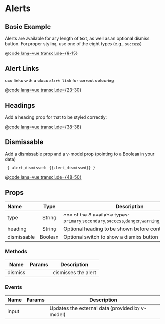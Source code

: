# Alerts
## Basic Example
Alerts are available for any length of text, as well as an optional dismiss button.
For proper styling, use one of the eight types (e.g., `success`)

@[code lang=vue transclude={8-15}](@/docs/components/alert.md)
<template>
<alert type="primary"> a primary alert! </alert>
<alert type="secondary"> a secondary alert! </alert>
<alert type="success"> a success alert! </alert>
<alert type="danger"> a danger alert! </alert>
<alert type="warning"> a warning alert! </alert>
<alert type="info"> an info alert! </alert>
<alert type="light"> a light alert! </alert>
<alert type="dark"> a dark alert! </alert>
</template>

## Alert Links
use links with a class `alert-link` for correct colouring

@[code lang=vue transclude={23-30}](@/docs/components/alert.md)
<template>
<alert type="primary"> a primary alert <a class="alert-link">with a link</a>! </alert>
<alert type="secondary"> a secondary alert <a class="alert-link">with a link</a>! </alert>
<alert type="success"> a success alert <a class="alert-link">with a link</a>! </alert>
<alert type="danger"> a danger alert <a class="alert-link">with a link</a>! </alert>
<alert type="warning"> a warning alert <a class="alert-link">with a link</a>! </alert>
<alert type="info"> an info alert <a class="alert-link">with a link</a>! </alert>
<alert type="light"> a light alert <a class="alert-link">with a link</a>! </alert>
<alert type="dark"> a dark alert <a class="alert-link">with a link</a>! </alert>
</template>

## Headings
Add a heading prop for that to be styled correctly:

@[code lang=vue transclude={38-38}](@/docs/components/alert.md)
<template>
<alert type="primary" heading="My Alert Heading!"> a primary alert! </alert>
</template>

## Dismissable
Add a dismissable prop and a v-model prop (pointing to a Boolean in your data)

<pre class="language-js"><code> { alert_dismissed: {{alert_dismissed}} }</code></pre>

@[code lang=vue transclude={48-50}](@/docs/components/alert.md)
<template>
<alert type="primary" dismissable v-model="alert_dismissed" v-if="!alert_dismissed">
a dismissable primary alert!
</alert>
</template>

## Props
Name        | Type    | Description | Default
:--------   | :----:  | ----------- | :-----:
type        | String  | one of the 8 available types: `primary`,`secondary`,`success`,`danger`,`warning`,`info`,`light`,`dark` | `warning`
heading			| String	| Optional heading to be shown before contents of alert |
dismissable | Boolean	| Optional switch to show a dismiss button

### Methods
Name             | Params | Description
---------------- | -------| -------------------
dismiss          |        | dismisses the alert

### Events
Name             | Params | Description
---------------- | -------| -------------------
input            |        | Updates the external data (provided by v-model)

<script>
export default {
	data () {
    return {
    	alert_dismissed: false,
    	types: ['primary','secondary','success','danger','warning','info','light','dark'],
    }
  },
}
</script>
